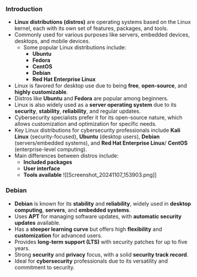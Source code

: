 ### Introduction
- **Linux distributions (distros)** are operating systems based on the Linux kernel, each with its own set of features, packages, and tools. 
- Commonly used for various purposes like servers, embedded devices, desktops, and mobile devices.
    - Some popular Linux distributions include:
	    - **Ubuntu**
	    - **Fedora**
	    - **CentOS**
	    - **Debian**
	    - **Red Hat Enterprise Linux**
- Linux is favored for desktop use due to being **free**, **open-source**, and **highly customizable**. 
- Distros like **Ubuntu** and **Fedora** are popular among beginners.
- Linux is also widely used as a **server operating system** due to its **security**, **stability**, **reliability**, and regular updates. 
- Cybersecurity specialists prefer it for its open-source nature, which allows customization and optimization for specific needs.
- Key Linux distributions for cybersecurity professionals include **Kali Linux** (security-focused), **Ubuntu** (desktop users), **Debian** (servers/embedded systems), and **Red Hat Enterprise Linux**/ **CentOS** (enterprise-level computing).
- Main differences between distros include:
    - **Included packages**
    - **User interface**
    - **Tools available**
![[Screenshot_20241107_153903.png]]



### Debian
- **Debian** is known for its **stability** and **reliability**, widely used in **desktop computing**, **servers**, and **embedded systems**.
- Uses **APT** for managing software updates, with **automatic security updates** available.
- Has a **steeper learning curve** but offers high **flexibility** and **customization** for advanced users.
- Provides **long-term support (LTS)** with security patches for up to five years.
- Strong **security** and **privacy** focus, with a solid **security track record**.
- Ideal for **cybersecurity** professionals due to its versatility and commitment to security.